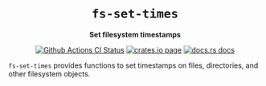 <div align="center">
  <h1><code>fs-set-times</code></h1>

  <p>
    <strong>Set filesystem timestamps</strong>
  </p>

  <p>
    <a href="https://github.com/sunfishcode/fs-set-times/actions?query=workflow%3ACI"><img src="https://github.com/sunfishcode/fs-set-times/workflows/CI/badge.svg" alt="Github Actions CI Status" /></a>
    <a href="https://crates.io/crates/fs-set-times"><img src="https://img.shields.io/crates/v/fs-set-times.svg" alt="crates.io page" /></a>
    <a href="https://docs.rs/fs-set-times"><img src="https://docs.rs/fs-set-times/badge.svg" alt="docs.rs docs" /></a>
  </p>
</div>

`fs-set-times` provides functions to set timestamps on files, directories,
and other filesystem objects.
